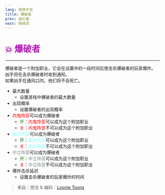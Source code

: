 ```yaml
---
lang: 简体中文
title: 爆破者
prev: 迷幻者
next: 网络员
---
```


# <font color=#b619b9>💥 <b>爆破者</b></font> <Badge text="Helpful" type="tip" vertical="middle"/>

***

爆破者是一个附加职业，它会在设置中的一段时间后使击杀爆破者的玩家爆炸。 凶手将在击杀爆破者时收到通知。<br>
如果凶手在通风口内，他们将不会死亡。

- 最大数量
  - 设置游戏中爆破者的最大数量
- 出现概率
  - 设置爆破者的出现概率
- <font color=red>内鬼阵营</font>可以成为爆破者
  - <font color=green>开</font>：<font color=red>内鬼阵营</font>可以成为这个附加职业
  - <font color=red>关</font>：<font color=red>内鬼阵营</font>不可以成为这个附加职业
- <font color=#8cffff>船员阵营</font>可以成为爆破者
  - <font color=green>开</font>：<font color=#8cffff>船员阵营</font>可以成为这个附加职业
  - <font color=red>关</font>：<font color=#8cffff>船员阵营</font>不可以成为这个附加职业
- <font color=#7f8c8d>中立阵营</font>可以成为爆破者
  - <font color=green>开</font>：<font color=#7f8c8d>中立阵营</font>可以成为这个附加职业
  - <font color=red>关</font>：<font color=#7f8c8d>中立阵营</font>不可以成为这个附加职业
- 爆炸击杀延迟
  - 设置击杀爆破者的玩家爆炸的时间

> 来自：想法 & 编码：[Loonie Toons](https://github.com/Loonie-Toons/)
